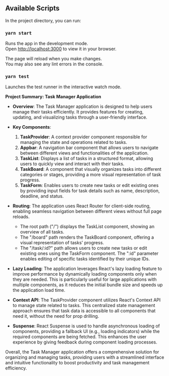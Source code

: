 ## Available Scripts

In the project directory, you can run:

### `yarn start`

Runs the app in the development mode.\
Open [http://localhost:3000](http://localhost:3000) to view it in your browser.

The page will reload when you make changes.\
You may also see any lint errors in the console.

### `yarn test`

Launches the test runner in the interactive watch mode.


**Project Summary: Task Manager Application**

- **Overview**: The Task Manager application is designed to help users manage their tasks efficiently. It provides features for creating, updating, and visualizing tasks through a user-friendly interface.

- **Key Components**:
  1. **TaskProvider**: A context provider component responsible for managing the state and operations related to tasks.
  2. **Appbar**: A navigation bar component that allows users to navigate between different views and functionalities of the application.
  3. **TaskList**: Displays a list of tasks in a structured format, allowing users to quickly view and interact with their tasks.
  4. **TaskBoard**: A component that visually organizes tasks into different categories or stages, providing a more visual representation of task progress.
  5. **TaskForm**: Enables users to create new tasks or edit existing ones by providing input fields for task details such as name, description, deadline, and status.

- **Routing**: The application uses React Router for client-side routing, enabling seamless navigation between different views without full page reloads.
  - The root path ("/") displays the TaskList component, showing an overview of all tasks.
  - The "/board" path renders the TaskBoard component, offering a visual representation of tasks' progress.
  - The "/task/:id?" path allows users to create new tasks or edit existing ones using the TaskForm component. The ":id" parameter enables editing of specific tasks identified by their unique IDs.

- **Lazy Loading**: The application leverages React's lazy loading feature to improve performance by dynamically loading components only when they are needed. This is particularly useful for large applications with multiple components, as it reduces the initial bundle size and speeds up the application load time.

- **Context API**: The TaskProvider component utilizes React's Context API to manage state related to tasks. This centralized state management approach ensures that task data is accessible to all components that need it, without the need for prop drilling.

- **Suspense**: React Suspense is used to handle asynchronous loading of components, providing a fallback UI (e.g., loading indicators) while the required components are being fetched. This enhances the user experience by giving feedback during component loading processes.

Overall, the Task Manager application offers a comprehensive solution for organizing and managing tasks, providing users with a streamlined interface and intuitive functionality to boost productivity and task management efficiency.